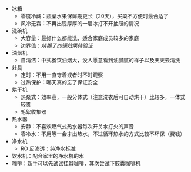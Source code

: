 - 冰箱
  - 零度冷藏：蔬菜水果保鲜期更长（20天），买菜不方便时最合适了
  - 风冷无霜：不再出现厚厚的一层冰打不开抽屉的情况
- 洗碗机
  - 大容量：最好什么都能洗，适合家庭成员较多的家庭
  - 边界值：*烧糊了的锅效果待验证*
- 油烟机
  - 自清洁：中式餐饮油烟大，没人愿意看到油腻腻的样子以及天天去清洗
- 灶具
  - 定时：不用一直守着或者时不时观察
  - 过热保护：哪天真的忘了保证安全
- 烘干机
  - 热泵式：效率高，一般分体式（注意洗衣后可自动烘干）比较多，一体式较贵
  - 毛絮收集器
- 热水器
  - 安静：不喜欢燃气式热水器每次开关水打火的声音
  - 零冷水：不用等一会才出热水，不过循环热水的方式比较不环保（费钱）
- 净水机
  - RO 反渗透：纯净水标准
- 饮水机：配合家里的净水机的水
- 咖啡：新手可以先试试挂耳咖啡，其次尝试下胶囊咖啡机

